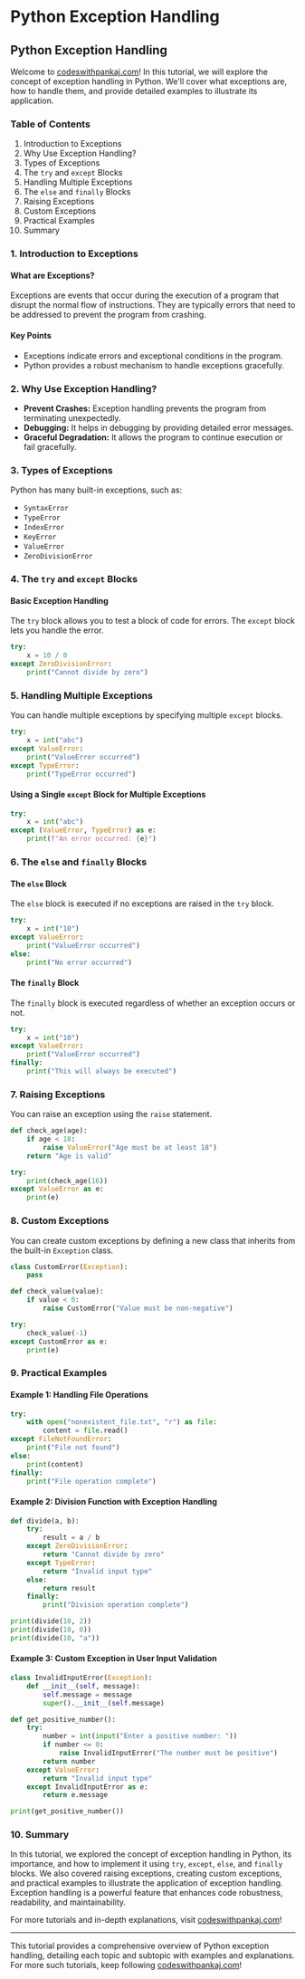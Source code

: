 # Python Exception Handling

## Python Exception Handling

Welcome to [codeswithpankaj.com](https://codeswithpankaj.com)! In this tutorial, we will explore the concept of exception handling in Python. We'll cover what exceptions are, how to handle them, and provide detailed examples to illustrate its application.

### Table of Contents

1. Introduction to Exceptions
2. Why Use Exception Handling?
3. Types of Exceptions
4. The `try` and `except` Blocks
5. Handling Multiple Exceptions
6. The `else` and `finally` Blocks
7. Raising Exceptions
8. Custom Exceptions
9. Practical Examples
10. Summary

### 1. Introduction to Exceptions

#### What are Exceptions?

Exceptions are events that occur during the execution of a program that disrupt the normal flow of instructions. They are typically errors that need to be addressed to prevent the program from crashing.

#### Key Points

* Exceptions indicate errors and exceptional conditions in the program.
* Python provides a robust mechanism to handle exceptions gracefully.

### 2. Why Use Exception Handling?

* **Prevent Crashes:** Exception handling prevents the program from terminating unexpectedly.
* **Debugging:** It helps in debugging by providing detailed error messages.
* **Graceful Degradation:** It allows the program to continue execution or fail gracefully.

### 3. Types of Exceptions

Python has many built-in exceptions, such as:

* `SyntaxError`
* `TypeError`
* `IndexError`
* `KeyError`
* `ValueError`
* `ZeroDivisionError`

### 4. The `try` and `except` Blocks

#### Basic Exception Handling

The `try` block allows you to test a block of code for errors. The `except` block lets you handle the error.

```python
try:
    x = 10 / 0
except ZeroDivisionError:
    print("Cannot divide by zero")
```

### 5. Handling Multiple Exceptions

You can handle multiple exceptions by specifying multiple `except` blocks.

```python
try:
    x = int("abc")
except ValueError:
    print("ValueError occurred")
except TypeError:
    print("TypeError occurred")
```

#### Using a Single `except` Block for Multiple Exceptions

```python
try:
    x = int("abc")
except (ValueError, TypeError) as e:
    print(f"An error occurred: {e}")
```

### 6. The `else` and `finally` Blocks

#### The `else` Block

The `else` block is executed if no exceptions are raised in the `try` block.

```python
try:
    x = int("10")
except ValueError:
    print("ValueError occurred")
else:
    print("No error occurred")
```

#### The `finally` Block

The `finally` block is executed regardless of whether an exception occurs or not.

```python
try:
    x = int("10")
except ValueError:
    print("ValueError occurred")
finally:
    print("This will always be executed")
```

### 7. Raising Exceptions

You can raise an exception using the `raise` statement.

```python
def check_age(age):
    if age < 18:
        raise ValueError("Age must be at least 18")
    return "Age is valid"

try:
    print(check_age(16))
except ValueError as e:
    print(e)
```

### 8. Custom Exceptions

You can create custom exceptions by defining a new class that inherits from the built-in `Exception` class.

```python
class CustomError(Exception):
    pass

def check_value(value):
    if value < 0:
        raise CustomError("Value must be non-negative")

try:
    check_value(-1)
except CustomError as e:
    print(e)
```

### 9. Practical Examples

#### Example 1: Handling File Operations

```python
try:
    with open("nonexistent_file.txt", "r") as file:
        content = file.read()
except FileNotFoundError:
    print("File not found")
else:
    print(content)
finally:
    print("File operation complete")
```

#### Example 2: Division Function with Exception Handling

```python
def divide(a, b):
    try:
        result = a / b
    except ZeroDivisionError:
        return "Cannot divide by zero"
    except TypeError:
        return "Invalid input type"
    else:
        return result
    finally:
        print("Division operation complete")

print(divide(10, 2))
print(divide(10, 0))
print(divide(10, "a"))
```

#### Example 3: Custom Exception in User Input Validation

```python
class InvalidInputError(Exception):
    def __init__(self, message):
        self.message = message
        super().__init__(self.message)

def get_positive_number():
    try:
        number = int(input("Enter a positive number: "))
        if number <= 0:
            raise InvalidInputError("The number must be positive")
        return number
    except ValueError:
        return "Invalid input type"
    except InvalidInputError as e:
        return e.message

print(get_positive_number())
```

### 10. Summary

In this tutorial, we explored the concept of exception handling in Python, its importance, and how to implement it using `try`, `except`, `else`, and `finally` blocks. We also covered raising exceptions, creating custom exceptions, and practical examples to illustrate the application of exception handling. Exception handling is a powerful feature that enhances code robustness, readability, and maintainability.

For more tutorials and in-depth explanations, visit [codeswithpankaj.com](https://codeswithpankaj.com)!

***

This tutorial provides a comprehensive overview of Python exception handling, detailing each topic and subtopic with examples and explanations. For more such tutorials, keep following [codeswithpankaj.com](https://codeswithpankaj.com)!
